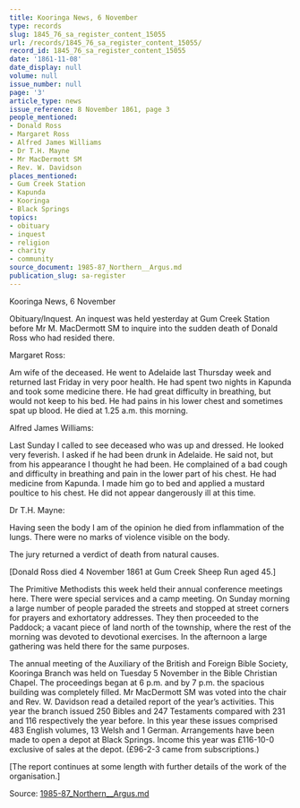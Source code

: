```yaml
---
title: Kooringa News, 6 November
type: records
slug: 1845_76_sa_register_content_15055
url: /records/1845_76_sa_register_content_15055/
record_id: 1845_76_sa_register_content_15055
date: '1861-11-08'
date_display: null
volume: null
issue_number: null
page: '3'
article_type: news
issue_reference: 8 November 1861, page 3
people_mentioned:
- Donald Ross
- Margaret Ross
- Alfred James Williams
- Dr T.H. Mayne
- Mr MacDermott SM
- Rev. W. Davidson
places_mentioned:
- Gum Creek Station
- Kapunda
- Kooringa
- Black Springs
topics:
- obituary
- inquest
- religion
- charity
- community
source_document: 1985-87_Northern__Argus.md
publication_slug: sa-register
---
```


Kooringa News, 6 November

Obituary/Inquest.  An inquest was held yesterday at Gum Creek Station before Mr M. MacDermott SM to inquire into the sudden death of Donald Ross who had resided there.

Margaret Ross:

Am wife of the deceased.  He went to Adelaide last Thursday week and returned last Friday in very poor health.  He had spent two nights in Kapunda and took some medicine there.  He had great difficulty in breathing, but would not keep to his bed. He had pains in his lower chest and sometimes spat up blood.  He died at 1.25 a.m. this morning.

Alfred James Williams:

Last Sunday I called to see deceased who was up and dressed.  He looked very feverish.  I asked if he had been drunk in Adelaide.  He said not, but from his appearance I thought he had been.  He complained of a bad cough and difficulty in breathing and pain in the lower part of his chest.  He had medicine from Kapunda.  I made him go to bed and applied a mustard poultice to his chest.  He did not appear dangerously ill at this time.

Dr T.H. Mayne:

Having seen the body I am of the opinion he died from inflammation of the lungs.  There were no marks of violence visible on the body.

The jury returned a verdict of death from natural causes.

[Donald Ross died 4 November 1861 at Gum Creek Sheep Run aged 45.]

The Primitive Methodists this week held their annual conference meetings here.  There were special services and a camp meeting.  On Sunday morning a large number of people paraded the streets and stopped at street corners for prayers and exhortatory addresses.  They then proceeded to the Paddock; a vacant piece of land north of the township, where the rest of the morning was devoted to devotional exercises.  In the afternoon a large gathering was held there for the same purposes.

The annual meeting of the Auxiliary of the British and Foreign Bible Society, Kooringa Branch was held on Tuesday 5 November in the Bible Christian Chapel.  The proceedings began at 6 p.m. and by 7 p.m. the spacious building was completely filled.  Mr MacDermott SM was voted into the chair and Rev. W. Davidson read a detailed report of the year’s activities.  This year the branch issued 250 Bibles and 247 Testaments compared with 231 and 116 respectively the year before.  In this year these issues comprised 483 English volumes, 13 Welsh and 1 German.  Arrangements have been made to open a depot at Black Springs.  Income this year was £116-10-0 exclusive of sales at the depot.  (£96-2-3 came from subscriptions.)

[The report continues at some length with further details of the work of the organisation.]

Source: [1985-87_Northern__Argus.md](/downloads/markdown/1985-87_Northern__Argus.md)
